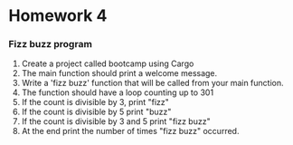 # Homework 4

### Fizz buzz program
1. Create a project called bootcamp using
Cargo
2. The main function should print a
welcome message.
3. Write a 'fizz buzz' function that will be
called from your main function.
1. The function should have a loop counting
up to 301
2. If the count is divisible by 3, print "fizz"
3. If the count is divisible by 5 print "buzz"
4. If the count is divisible by 3 and 5 print
"fizz buzz"
5. At the end print the number of times
"fizz buzz" occurred.